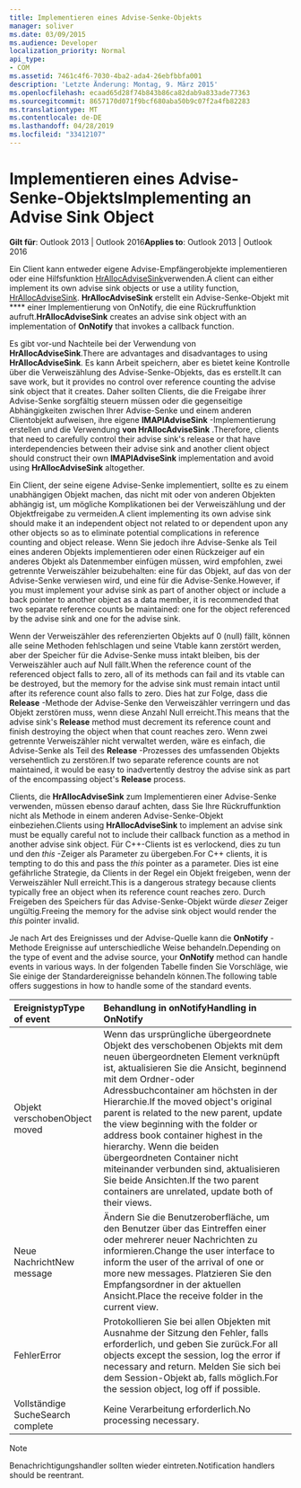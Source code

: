 ```yaml
---
title: Implementieren eines Advise-Senke-Objekts
manager: soliver
ms.date: 03/09/2015
ms.audience: Developer
localization_priority: Normal
api_type:
- COM
ms.assetid: 7461c4f6-7030-4ba2-ada4-26ebfbbfa001
description: 'Letzte Änderung: Montag, 9. März 2015'
ms.openlocfilehash: ecaad65d28f74b843b86ca82dab9a833ade77363
ms.sourcegitcommit: 8657170d071f9bcf680aba50b9c07f2a4fb82283
ms.translationtype: MT
ms.contentlocale: de-DE
ms.lasthandoff: 04/28/2019
ms.locfileid: "33412107"
---
```

# <a name="implementing-an-advise-sink-object"></a><span data-ttu-id="4addf-103">Implementieren eines Advise-Senke-Objekts</span><span class="sxs-lookup"><span data-stu-id="4addf-103">Implementing an Advise Sink Object</span></span>

  
  
<span data-ttu-id="4addf-104">**Gilt für**: Outlook 2013 | Outlook 2016</span><span class="sxs-lookup"><span data-stu-id="4addf-104">**Applies to**: Outlook 2013 | Outlook 2016</span></span> 
  
<span data-ttu-id="4addf-105">Ein Client kann entweder eigene Advise-Empfängerobjekte implementieren oder eine Hilfsfunktion [HrAllocAdviseSink](hrallocadvisesink.md)verwenden.</span><span class="sxs-lookup"><span data-stu-id="4addf-105">A client can either implement its own advise sink objects or use a utility function, [HrAllocAdviseSink](hrallocadvisesink.md).</span></span> <span data-ttu-id="4addf-106">**HrAllocAdviseSink** erstellt ein Advise-Senke-Objekt mit \*\*\*\* einer Implementierung von OnNotify, die eine Rückruffunktion aufruft.</span><span class="sxs-lookup"><span data-stu-id="4addf-106">**HrAllocAdviseSink** creates an advise sink object with an implementation of **OnNotify** that invokes a callback function.</span></span> 
  
<span data-ttu-id="4addf-107">Es gibt vor-und Nachteile bei der Verwendung von **HrAllocAdviseSink**.</span><span class="sxs-lookup"><span data-stu-id="4addf-107">There are advantages and disadvantages to using **HrAllocAdviseSink**.</span></span> <span data-ttu-id="4addf-108">Es kann Arbeit speichern, aber es bietet keine Kontrolle über die Verweiszählung des Advise-Senke-Objekts, das es erstellt.</span><span class="sxs-lookup"><span data-stu-id="4addf-108">It can save work, but it provides no control over reference counting the advise sink object that it creates.</span></span> <span data-ttu-id="4addf-109">Daher sollten Clients, die die Freigabe ihrer Advise-Senke sorgfältig steuern müssen oder die gegenseitige Abhängigkeiten zwischen Ihrer Advise-Senke und einem anderen Clientobjekt aufweisen, ihre eigene **IMAPIAdviseSink** -Implementierung erstellen und die Verwendung **von HrAllocAdviseSink** .</span><span class="sxs-lookup"><span data-stu-id="4addf-109">Therefore, clients that need to carefully control their advise sink's release or that have interdependencies between their advise sink and another client object should construct their own **IMAPIAdviseSink** implementation and avoid using **HrAllocAdviseSink** altogether.</span></span> 
  
<span data-ttu-id="4addf-110">Ein Client, der seine eigene Advise-Senke implementiert, sollte es zu einem unabhängigen Objekt machen, das nicht mit oder von anderen Objekten abhängig ist, um mögliche Komplikationen bei der Verweiszählung und der Objektfreigabe zu vermeiden.</span><span class="sxs-lookup"><span data-stu-id="4addf-110">A client implementing its own advise sink should make it an independent object not related to or dependent upon any other objects so as to eliminate potential complications in reference counting and object release.</span></span> <span data-ttu-id="4addf-111">Wenn Sie jedoch ihre Advise-Senke als Teil eines anderen Objekts implementieren oder einen Rückzeiger auf ein anderes Objekt als Datenmember einfügen müssen, wird empfohlen, zwei getrennte Verweiszähler beizubehalten: eine für das Objekt, auf das von der Advise-Senke verwiesen wird, und eine für die Advise-Senke.</span><span class="sxs-lookup"><span data-stu-id="4addf-111">However, if you must implement your advise sink as part of another object or include a back pointer to another object as a data member, it is recommended that two separate reference counts be maintained: one for the object referenced by the advise sink and one for the advise sink.</span></span> 
  
<span data-ttu-id="4addf-112">Wenn der Verweiszähler des referenzierten Objekts auf 0 (null) fällt, können alle seine Methoden fehlschlagen und seine Vtable kann zerstört werden, aber der Speicher für die Advise-Senke muss intakt bleiben, bis der Verweiszähler auch auf Null fällt.</span><span class="sxs-lookup"><span data-stu-id="4addf-112">When the reference count of the referenced object falls to zero, all of its methods can fail and its vtable can be destroyed, but the memory for the advise sink must remain intact until after its reference count also falls to zero.</span></span> <span data-ttu-id="4addf-113">Dies hat zur Folge, dass die **Release** -Methode der Advise-Senke den Verweiszähler verringern und das Objekt zerstören muss, wenn diese Anzahl Null erreicht.</span><span class="sxs-lookup"><span data-stu-id="4addf-113">This means that the advise sink's **Release** method must decrement its reference count and finish destroying the object when that count reaches zero.</span></span> <span data-ttu-id="4addf-114">Wenn zwei getrennte Verweiszähler nicht verwaltet werden, wäre es einfach, die Advise-Senke als Teil des **Release** -Prozesses des umfassenden Objekts versehentlich zu zerstören.</span><span class="sxs-lookup"><span data-stu-id="4addf-114">If two separate reference counts are not maintained, it would be easy to inadvertently destroy the advise sink as part of the encompassing object's **Release** process.</span></span> 
  
<span data-ttu-id="4addf-115">Clients, die **HrAllocAdviseSink** zum Implementieren einer Advise-Senke verwenden, müssen ebenso darauf achten, dass Sie Ihre Rückruffunktion nicht als Methode in einem anderen Advise-Senke-Objekt einbeziehen.</span><span class="sxs-lookup"><span data-stu-id="4addf-115">Clients using **HrAllocAdviseSink** to implement an advise sink must be equally careful not to include their callback function as a method in another advise sink object.</span></span> <span data-ttu-id="4addf-116">Für C++-Clients ist es verlockend, dies zu tun und den _this_ -Zeiger als Parameter zu übergeben.</span><span class="sxs-lookup"><span data-stu-id="4addf-116">For C++ clients, it is tempting to do this and pass the  _this_ pointer as a parameter.</span></span> <span data-ttu-id="4addf-117">Dies ist eine gefährliche Strategie, da Clients in der Regel ein Objekt freigeben, wenn der Verweiszähler Null erreicht.</span><span class="sxs-lookup"><span data-stu-id="4addf-117">This is a dangerous strategy because clients typically free an object when its reference count reaches zero.</span></span> <span data-ttu-id="4addf-118">Durch Freigeben des Speichers für das Advise-Senke-Objekt würde _dieser_ Zeiger ungültig.</span><span class="sxs-lookup"><span data-stu-id="4addf-118">Freeing the memory for the advise sink object would render the  _this_ pointer invalid.</span></span> 
  
<span data-ttu-id="4addf-119">Je nach Art des Ereignisses und der Advise-Quelle kann die **OnNotify** -Methode Ereignisse auf unterschiedliche Weise behandeln.</span><span class="sxs-lookup"><span data-stu-id="4addf-119">Depending on the type of event and the advise source, your **OnNotify** method can handle events in various ways.</span></span> <span data-ttu-id="4addf-120">In der folgenden Tabelle finden Sie Vorschläge, wie Sie einige der Standardereignisse behandeln können.</span><span class="sxs-lookup"><span data-stu-id="4addf-120">The following table offers suggestions in how to handle some of the standard events.</span></span> 
  
|<span data-ttu-id="4addf-121">**Ereignistyp**</span><span class="sxs-lookup"><span data-stu-id="4addf-121">**Type of event**</span></span>|<span data-ttu-id="4addf-122">**Behandlung in onNotify**</span><span class="sxs-lookup"><span data-stu-id="4addf-122">**Handling in OnNotify**</span></span>|
|:-----|:-----|
|<span data-ttu-id="4addf-123">Objekt verschoben</span><span class="sxs-lookup"><span data-stu-id="4addf-123">Object moved</span></span>  <br/> |<span data-ttu-id="4addf-124">Wenn das ursprüngliche übergeordnete Objekt des verschobenen Objekts mit dem neuen übergeordneten Element verknüpft ist, aktualisieren Sie die Ansicht, beginnend mit dem Ordner-oder Adressbuchcontainer am höchsten in der Hierarchie.</span><span class="sxs-lookup"><span data-stu-id="4addf-124">If the moved object's original parent is related to the new parent, update the view beginning with the folder or address book container highest in the hierarchy.</span></span> <span data-ttu-id="4addf-125">Wenn die beiden übergeordneten Container nicht miteinander verbunden sind, aktualisieren Sie beide Ansichten.</span><span class="sxs-lookup"><span data-stu-id="4addf-125">If the two parent containers are unrelated, update both of their views.</span></span>  <br/> |
|<span data-ttu-id="4addf-126">Neue Nachricht</span><span class="sxs-lookup"><span data-stu-id="4addf-126">New message</span></span>  <br/> |<span data-ttu-id="4addf-127">Ändern Sie die Benutzeroberfläche, um den Benutzer über das Eintreffen einer oder mehrerer neuer Nachrichten zu informieren.</span><span class="sxs-lookup"><span data-stu-id="4addf-127">Change the user interface to inform the user of the arrival of one or more new messages.</span></span> <span data-ttu-id="4addf-128">Platzieren Sie den Empfangsordner in der aktuellen Ansicht.</span><span class="sxs-lookup"><span data-stu-id="4addf-128">Place the receive folder in the current view.</span></span>  <br/> |
|<span data-ttu-id="4addf-129">Fehler</span><span class="sxs-lookup"><span data-stu-id="4addf-129">Error</span></span>  <br/> |<span data-ttu-id="4addf-130">Protokollieren Sie bei allen Objekten mit Ausnahme der Sitzung den Fehler, falls erforderlich, und geben Sie zurück.</span><span class="sxs-lookup"><span data-stu-id="4addf-130">For all objects except the session, log the error if necessary and return.</span></span> <span data-ttu-id="4addf-131">Melden Sie sich bei dem Session-Objekt ab, falls möglich.</span><span class="sxs-lookup"><span data-stu-id="4addf-131">For the session object, log off if possible.</span></span>  <br/> |
|<span data-ttu-id="4addf-132">Vollständige Suche</span><span class="sxs-lookup"><span data-stu-id="4addf-132">Search complete</span></span>  <br/> |<span data-ttu-id="4addf-133">Keine Verarbeitung erforderlich.</span><span class="sxs-lookup"><span data-stu-id="4addf-133">No processing necessary.</span></span>  <br/> |
   
> [!NOTE]
> <span data-ttu-id="4addf-134">Benachrichtigungshandler sollten wieder eintreten.</span><span class="sxs-lookup"><span data-stu-id="4addf-134">Notification handlers should be reentrant.</span></span> 
  

